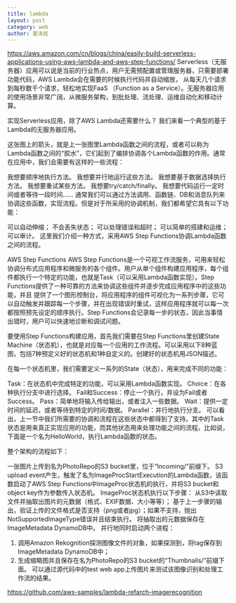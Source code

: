```yaml
---
title: lambda
layout: post
category: web
author: 夏泽民
---
```

https://aws.amazon.com/cn/blogs/china/easily-build-serverless-applications-using-aws-lambda-and-aws-step-functions/
Serverless（无服务器）应用可以说是当前的行业热点，用户无需预配置或管理服务器，只需要部署功能代码，AWS Lambda会在需要的时候执行代码并自动缩放， 从每天几个请求到每秒数千个请求，轻松地实现FaaS （Function as a Service）。无服务器应用的使用场景非常广阔，从微服务架构，到批处理、流处理、运维自动化和移动计算。

实现Serverless应用，除了AWS Lambda还需要什么？
我们来看一个典型的基于Lambda的无服务器应用。
<!-- more -->
这张图上的箭头，就是上一张图里Lambda函数之间的流程，或者可以称为Lambda函数之间的“胶水”，它们起到了编排协调各个Lambda函数的作用。通常在应用中，我们会需要有这样的一些流程：

我想要顺序地执行方法。
我想要并行地运行这些方法。
我想要基于数据选择执行方法。
我想要重试某些方法。
我想要try/catch/finally。
我想要代码运行一定时间或者等待一段时间……
通常我们可以通过方法调用、函数链、DB和消息队列来协调这些函数，实现流程。但是对于所采用的协调机制，我们都希望它具有以下功能：

可以自动伸缩；
不会丢失状态；
可以处理错误和超时；
可以简单的搭建和运维；
可以审计。
这里我们介绍一种方式，采用AWS Step Functions协调Lambda函数之间的流程。

AWS Step Functions
AWS Step Functions是一个可视工作流服务，可用来轻松协调分布式应用程序和微服务的各个组件。用户从单个组件构建应用程序，每个组件都执行一个特定的功能，也就是Task（可以采用Lambda函数实现）。Step Functions提供了一种可靠的方法来协调这些组件并逐步完成应用程序中的这些功能，并且 提供了一个图形控制台，将应用程序的组件可视化为一系列步骤，它可以自动触发并跟踪每一个步骤，并在出现错误时重试，这样应用程序就可以每一次都按照预先设定的顺序执行。Step Functions会记录每一步的状态，因此当事情出错时，用户可以快速地诊断和调试问题。

要使用Step Functions构建应用，首先我们需要在Step Functions里创建State Machine（状态机），也就是对应每一个应用的工作流程。可以采用以下8种蓝图，包括7种预定义好的状态机和1种自定义的。创建好的状态机用JSON描述。

在每一个状态机里，我们需要定义一系列的State（状态），用来完成不同的功能：

Task：在状态机中完成特定的功能，可以采用Lambda函数实现。
Choice：在各种执行分支中进行选择。
Fail和Success：停止一个执行，并设为Fail或者Success。
Pass：简单地将输入传给输出，或者注入一些数据。
Wait：提供一定时间的延迟，或者等待到特定的时间/数据。
Parallel：并行地执行分支。
可以看出，上一节中我们所需要的协调和流程在这些状态中都得到了支持。其中的Task状态是用来真正实现应用的功能，而其他状态用来处理功能之间的流程。比如说，下面是一个名为HelloWorld，执行Lambda函数的状态。

整个架构的流程如下：

一张图片上传到名为PhotoRepo的S3 bucket里，位于“Incoming/”前缀下。
S3 upload event产生，触发了名为ImageProcStartExecution的Lambda函数，该函数启动了AWS Step Functions中ImageProc状态机的执行，并将S3 bucket和object key作为参数传入状态机。
ImageProc状态机执行以下步骤：
从S3中读取文件并抽取出图片的元数据（格式、EXIF数据、大小等等）；
基于上一步骤的输出，验证上传的文件格式是否支持（png或者jpg）；如果不支持，抛出NotSupportedImageType错误并且结束执行。
将抽取出的元数据保存在ImageMetadata DynamoDB中。
并行地同时启动两个进程：
1)    调用Amazon Rekognition探测图像文件的对象，如果探测到，将tag保存到ImageMetadata DynamoDB中；
2)    生成缩略图并且保存在名为PhotoRepo的S3 bucket的“Thumbnails/”前缀下面。
可以通过源代码中的test web app上传图片来测试该图像识别和处理工作流的结果。

https://github.com/aws-samples/lambda-refarch-imagerecognition
